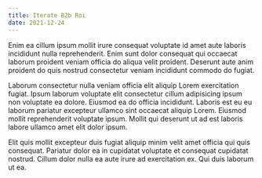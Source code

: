 ```yaml
---
title: Iterate B2b Roi
date: 2021-12-24
---
```


Enim ea cillum ipsum mollit irure consequat voluptate id amet aute laboris incididunt nulla reprehenderit. Enim sunt dolor consequat qui occaecat laborum proident veniam officia do aliqua velit proident. Deserunt aute anim proident do quis nostrud consectetur veniam incididunt commodo do fugiat.

Laborum consectetur nulla veniam officia elit aliquip Lorem exercitation fugiat. Ipsum laborum voluptate elit consectetur cillum adipisicing ipsum non voluptate ea dolore. Eiusmod ea do officia incididunt. Laboris est eu eu laborum pariatur excepteur ullamco sint occaecat aliquip Lorem. Eiusmod mollit reprehenderit voluptate ipsum. Mollit qui deserunt ut ad est laboris labore ullamco amet elit dolor ipsum.

Elit quis mollit excepteur duis fugiat aliquip minim velit amet officia qui quis consequat. Pariatur dolor ea in cupidatat voluptate et consequat cupidatat nostrud. Cillum dolor nulla ea aute irure ad exercitation ex. Qui duis laborum ut ea.
